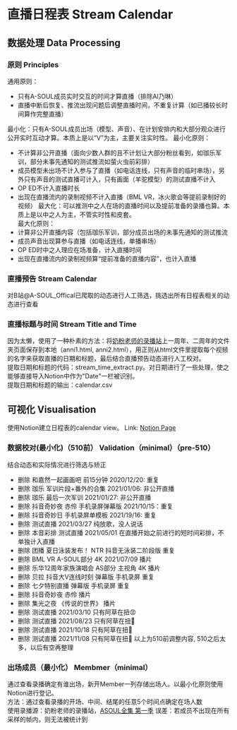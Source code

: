 # 直播日程表 Stream Calendar
## 数据处理 Data Processing
### 原则 Principles
通用原则：
- 只有A-SOUL成员实时交互的时间才算直播（排除AI乃琳）
- 直播中断后恢复、推流出现问题后调整直播时间，不重复计算（如已播较长时间算作完整直播）

最小化：只有A-SOUL成员出场（模型、声音）、在计划安排内和大部分观众进行公开实时互动才算。本质上是以“V”为主，主要关注实时性。
最小化原则：
- 不计算非公开直播（面向少数人群的且不计划让大部分粉丝看到，如珈乐军训，部分未事先通知的测试推流如萤火虫前彩排）
- 成员模型未出场不计入参与了直播（如电话连线，只有声音的临时串场），另外只有声音的测试直播可计入，只有画面（羊驼模型）的测试直播不计入
- OP ED不计入直播时长
- 出现在直播流内的录制视频不计入直播（BML VR，冰火歌会等提前录制好的视频）
最大化：可以推测中之人在场的直播时间以及提前准备的录播也算。本质上是以中之人为主，不管实时性和皮套。  
最大化原则：
- 计算非公开直播内容（包括珈乐军训，部分成员出场的未事先通知的测试推流
- 成员声音出现算参与直播（如电话连线，单播串场）
- OP ED时中之人理应在场准备，计入直播时间
- 出现在直播流内的录制视频算“提前准备的直播内容”，也计入直播
### 直播预告 Stream Calendar
对B站@A-SOUL_Offical已爬取的动态进行人工筛选，挑选出所有日程表相关的动态进行查看
### 直播标题与时间 Stream Title and Time
因为太懒，使用了一种朴素的方法：将[奶粉老师的录播站](https://alist.ddindexs.com/)上一周年、二周年的文件夹页面保存到本地（anni1.html, anni2.html），用正则从html文件里提取每个视频的名字来获取直播的日期和标题，最后结合直播预告动态进行人工校对。  
提取日期和标题的代码：stream_time_extract.py。对日期进行了一些处理，使之能够直接导入Notion中作为"Date"一栏被识别。  
提取日期和标题的输出：calendar.csv
## 可视化 Visualisation
使用Notion建立日程表的calendar view。
Link: [Notion Page](https://fluffy-textbook-181.notion.site/7453eae579bc42f5af7b997956737863?v=043a75da608647b4a5fd3be681501e86)
### 数据校对(最小化)（510前） Validation（minimal）（pre-510）
结合动态和实际情况进行筛选与矫正
- 删除 和嘉然一起画画吧 前15分钟 2020/12/20: 重复
- 删除 珈乐 军训片段+番外的合集 2021/01/06: 非公开直播
- 删除 珈乐 最后一次军训 2021/01/27: 非公开直播
- 删除 抖音奇妙夜 赤伶 手机录屏弹幕版 2021/10/15：重复
- 删除 抖音奇妙日 手机录屏单模板 2021/19/16: 重复
- 删除 测试直播 2021/03/27 纯放歌，没人说话
- 删除 本音彩排 测试直播 2021/05/01 在直播开始之前进行的短时间彩排，不单独计入直播
- 删除 团播 夏日泳装发布！ NTR 抖音无泳装二阶段版 重复
- 删除 BML VR A-SOUL部分 4K 2021/07/09 播片
- 删除 乐华12周年家族演唱会 AS部分 主视角  4K 播片
- 删除 贝拉 抖音大V连线时刻 弹幕版 手机录屏 重复
- 删除 七夕特别直播 弹幕版 手机录屏 重复
- 删除 抖音奇妙夜 赤伶 播片
- 删除 集光之夜 《传说的世界》 播片
- 删除 测试直播 2021/03/10 只有阿草在扭😡
- 删除 测试直播 2021/08/23 只有阿草在扭🥵
- 删除 测试直播 2021/10/18 只有阿草在扭🤣
- 删除 测试直播 2021/11/08 只有阿草在扭🤤
以上为510前调整内容, 510之后太多，以后有空再整理
### 出场成员（最小化） Membmer（minimal）
通过查看录播确定有谁出场，新开Member一列存储出场人。以最小化原则使用Notion进行登记。  
方法：通过查看录播的开场、中间、结尾的任意5个时间点确定在场人数  
使用录播源：奶粉老师的录播站，[ASOUL全集 第一季](https://www.bilibili.com/video/BV12U4y1j7fY)
误差：若成员不出现在所有采样的帧内，则无法被统计到
